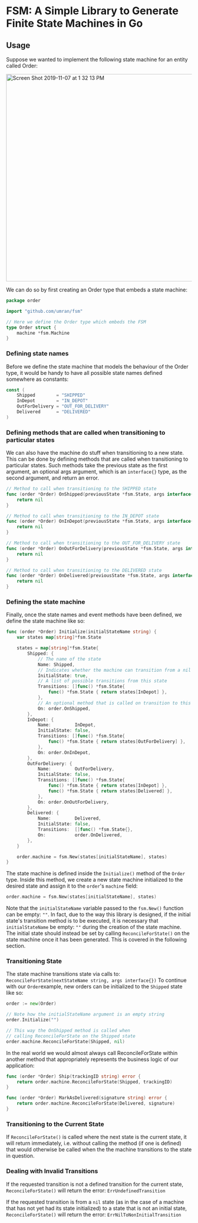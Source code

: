 # FSM: A Simple Library to Generate Finite State Machines in Go

## Usage
Suppose we wanted to implement the following state machine for an entity called Order:

<img width="561" alt="Screen Shot 2019-11-07 at 1 32 13 PM" src="https://user-images.githubusercontent.com/1547890/68429491-0bd32b00-0163-11ea-8893-b35a6a7eda10.png">

We can do so by first creating an Order type that embeds a state machine:
````go
package order

import "github.com/umran/fsm"

// Here we define the Order type which embeds the FSM
type Order struct {
	machine *fsm.Machine
}
````

### Defining state names
Before we define the state machine that models the behaviour of the Order type, it would be handy to have all possible state names defined somewhere as constants:
````go
const (
	Shipped        = "SHIPPED"
	InDepot        = "IN_DEPOT"
	OutForDelivery = "OUT_FOR_DELIVERY"
	Delivered      = "DELIVERED"
)
````

### Defining methods that are called when transitioning to particular states
We can also have the machine do stuff when transitioning to a new state. This can be done by defining methods that are called when transitioning to particular states. Such methods take the previous state as the first argument, an optional args argument, which is an `interface{}` type, as the second argument, and return an error.
````go
// Method to call when transitioning to the SHIPPED state
func (order *Order) OnShipped(previousState *fsm.State, args interface{}) error {
	return nil
}

// Method to call when transitioning to the IN_DEPOT state
func (order *Order) OnInDepot(previousState *fsm.State, args interface{}) error {
	return nil
}

// Method to call when transitioning to the OUT_FOR_DELIVERY state
func (order *Order) OnOutForDelivery(previousState *fsm.State, args interface{}) error {
	return nil
}

// Method to call when transitioning to the DELIVERED state
func (order *Order) OnDelivered(previousState *fsm.State, args interface{}) error {
	return nil
}
````

### Defining the state machine
Finally, once the state names and event methods have been defined, we define the state machine like so:
````go
func (order *Order) Initialize(initialStateName string) {
	var states map[string]*fsm.State

	states = map[string]*fsm.State{
		Shipped: {
			// The name of the state
			Name: Shipped,
			// Indicates whether the machine can transition from a nil state to this state
			InitialState: true,
			// A list of possible transitions from this state
			Transitions: []func() *fsm.State{
				func() *fsm.State { return states[InDepot] },
			},
			// An optional method that is called on transition to this state
			On: order.OnShipped,
		},
		InDepot: {
			Name:         InDepot,
			InitialState: false,
			Transitions: []func() *fsm.State{
				func() *fsm.State { return states[OutForDelivery] },
			},
			On: order.OnInDepot,
		},
		OutForDelivery: {
			Name:         OutForDelivery,
			InitialState: false,
			Transitions: []func() *fsm.State{
				func() *fsm.State { return states[InDepot] },
				func() *fsm.State { return states[Delivered] },
			},
			On: order.OnOutForDelivery,
		},
		Delivered: {
			Name:         Delivered,
			InitialState: false,
			Transitions:  []func() *fsm.State{},
			On:           order.OnDelivered,
		},
	}

	order.machine = fsm.New(states[initialStateName], states)
}
````
The state machine is defined inside the `Initialize()` method of the `Order` type. Inside this method, we create a new state machine initialized to the desired state and assign it to the `order`'s `machine` field:
````go
order.machine = fsm.New(states[initialStateName], states)
````
Note that the `initialStateName` variable passed to the `fsm.New()` function can be empty: `""`. In fact, due to the way this library is designed, if the initial state's transition method is to be executed, it is necessary that `initialStateName` be empty: `""` during the creation of the state machine. The initial state should instead be set by calling `ReconcileForState()` on the state machine once it has been generated. This is covered in the following section.

### Transitioning State
The state machine transitions state via calls to: `ReconcileForState(nextStateName string, args interface{})`
To continue with our `Order`example, new orders can be initialized to the `Shipped` state like so:
````go
order := new(Order)

// Note how the initialStateName argument is an empty string
order.Initialize("")

// This way the OnShipped method is called when
// calling ReconcileForState on the Shipped state
order.machine.ReconcileForState(Shipped, nil)
````
In the real world we would almost always call ReconcileForState within another method that appropriately represents the business logic of our application:
````go
func (order *Order) Ship(trackingID string) error {
	return order.machine.ReconcileForState(Shipped, trackingID)
}

func (order *Order) MarkAsDelivered(signature string) error {
	return order.machine.ReconcileForState(Delivered, signature)
}
````

### Transitioning to the Current State
If `ReconcileForState()` is called where the next state is the current state, it will return immediately, i.e. without calling the method (if one is defined) that would otherwise be called when the the machine transitions to the state in question.

### Dealing with Invalid Transitions
If the requested transition is not a defined transition for the current state, `ReconcileForState()` will return the error: `ErrUndefinedTransition`

If the requested transition is from a `nil` state (as in the case of a machine that has not yet had its state initialized) to a state that is not an initial state, `ReconcileForState()` will return the error: `ErrNilToNonInitialTransition`